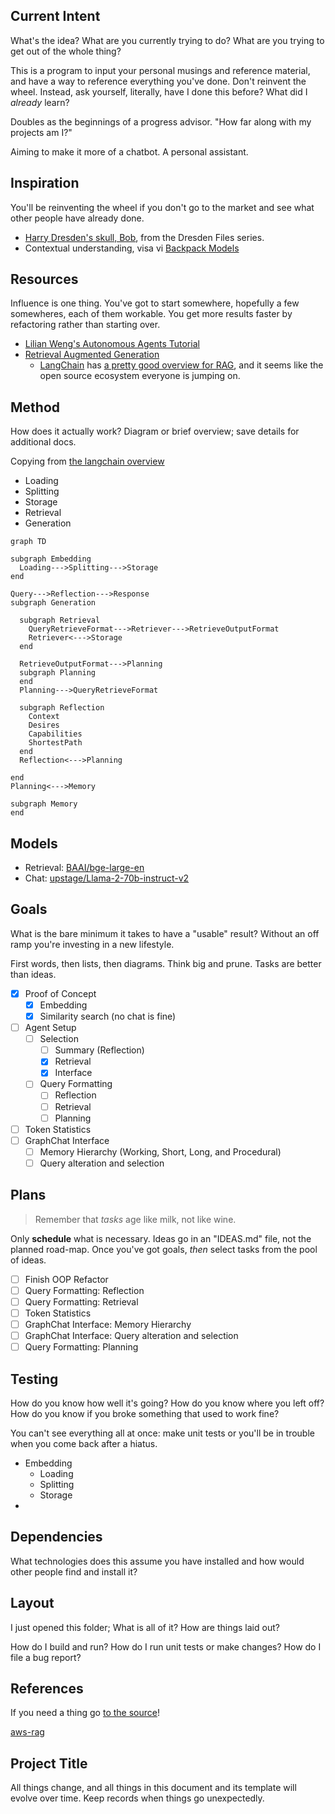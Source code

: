## Current Intent

What's the idea? What are you currently trying to do? What are you trying to get out of the whole thing?

This is a program to input your personal musings and reference material, and have a way to reference everything you've done. Don't reinvent the wheel. Instead, ask yourself, literally, have I done this before? What did I *already* learn?

Doubles as the beginnings of a progress advisor. "How far along with my projects am I?"

Aiming to make it more of a chatbot. A personal assistant.

## Inspiration

You'll be reinventing the wheel if you don't go to the market and see what other people have already done.

- [Harry Dresden's skull, Bob](bob), from the Dresden Files series.
- Contextual understanding, visa vi [Backpack Models](backpack)

## Resources

Influence is one thing. You've got to start somewhere, hopefully a few somewheres, each of them workable. You get more results faster by refactoring rather than starting over.

- [Lilian Weng's Autonomous Agents Tutorial](llm-agents)
- [Retrieval Augmented Generation](rag)
  - [LangChain](langchain) has [a pretty good overview for RAG](lc-rag), and it seems like the open source ecosystem everyone is jumping on.

## Method

How does it actually work? Diagram or brief overview; save details for additional docs.

Copying from [the langchain overview](lc-rag)

- Loading
- Splitting
- Storage
- Retrieval
- Generation

```mermaid
graph TD

subgraph Embedding
  Loading--->Splitting--->Storage
end

Query--->Reflection--->Response
subgraph Generation

  subgraph Retrieval
    QueryRetrieveFormat--->Retriever--->RetrieveOutputFormat
    Retriever<--->Storage
  end

  RetrieveOutputFormat--->Planning
  subgraph Planning
  end
  Planning--->QueryRetrieveFormat

  subgraph Reflection
    Context
    Desires
    Capabilities
    ShortestPath
  end
  Reflection<--->Planning

end
Planning<--->Memory

subgraph Memory
end
```

## Models

- Retrieval: [BAAI/bge-large-en]()
- Chat: [upstage/Llama-2-70b-instruct-v2]()

## Goals

What is the bare minimum it takes to have a "usable" result? Without an off ramp you're investing in a new lifestyle.

First words, then lists, then diagrams. Think big and prune. Tasks are better than ideas.

- [x] Proof of Concept
  - [x] Embedding
  - [x] Similarity search (no chat is fine)
- [ ] Agent Setup
  - [ ] Selection
    - [ ] Summary (Reflection)
    - [x] Retrieval
    - [x] Interface
  - [ ] Query Formatting
    - [ ] Reflection
    - [ ] Retrieval
    - [ ] Planning
- [ ] Token Statistics
- [ ] GraphChat Interface
  - [ ] Memory Hierarchy (Working, Short, Long, and Procedural)
  - [ ] Query alteration and selection

## Plans

> Remember that *tasks* age like milk, not like wine.

Only **schedule** what is necessary. Ideas go in an "IDEAS.md" file, not the planned road-map. Once you've got goals, *then* select tasks from the pool of ideas.

- [ ] Finish OOP Refactor
- [ ] Query Formatting: Reflection
- [ ] Query Formatting: Retrieval
- [ ] Token Statistics
- [ ] GraphChat Interface: Memory Hierarchy
- [ ] GraphChat Interface: Query alteration and selection
- [ ] Query Formatting: Planning

## Testing

How do you know how well it's going? How do you know where you left off? How do you know if you broke something that used to work fine?

You can't see everything all at once: make unit tests or you'll be in trouble when you come back after a hiatus.

- Embedding
  - Loading
  - Splitting
  - Storage
- 

## Dependencies

What technologies does this assume you have installed and how would other people find and install it?

## Layout

I just opened this folder; What is all of it? How are things laid out?

How do I build and run? How do I run unit tests or make changes? How do I file a bug report?

## References

If you need a thing go [to the source](src)!

[bob]: https://dresdenfiles.fandom.com/wiki/Bob

[llm-agents]: https://lilianweng.github.io/posts/2023-06-23-agent/
[rag]: https://arxiv.org/pdf/2005.11401.pdf
[lc-rag]: https://python.langchain.com/docs/use_cases/question_answering.html
[aws-rag](https://aws.amazon.com/blogs/machine-learning/question-answering-using-retrieval-augmented-generation-with-foundation-models-in-amazon-sagemaker-jumpstart/)

[backpack]: https://backpackmodels.science/
[langchain]: https://www.langchain.com/
[hugface]: https://huggingface.co/
[src]: www.alwayslistyoursources.com

## Project Title

All things change, and all things in this document and its template will evolve over time. Keep records when things go unexpectedly.



